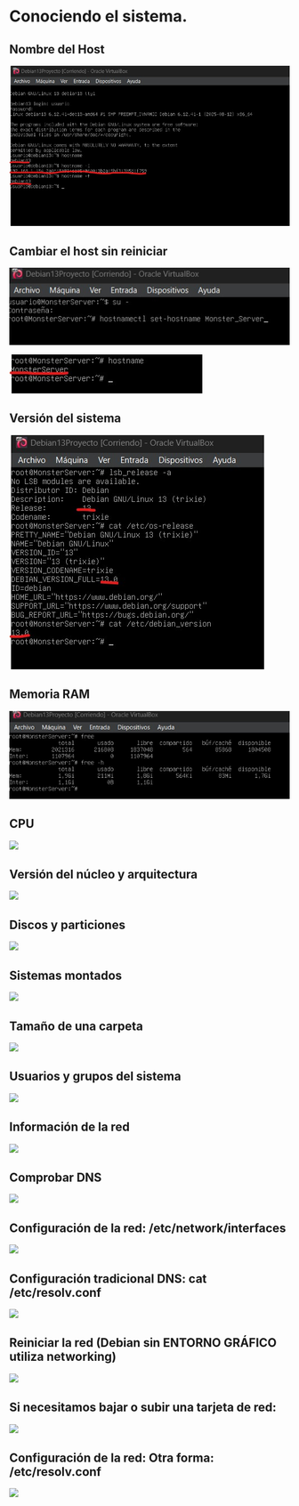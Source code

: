 # Conociendo el sistema.

## Nombre del Host
![host](img/hostname.jpg)

## Cambiar el host sin reiniciar
![hostname](img/cambio_host.jpg)

![hostnameModifi](img/Monster_Server.jpg)

## Versión del sistema
![version_Debian](img/version_Debian.jpg)

## Memoria RAM
![](img/RAM.jpg)

## CPU
![](img/)

## Versión del núcleo y arquitectura
![](img/)

## Discos y particiones
![](img/)

## Sistemas montados
![](img/)

## Tamaño de una carpeta
![](img/)

## Usuarios y grupos del sistema
![](img/)

## Información de la red
![](img/)

## Comprobar DNS
![](img/)

## Configuración de la red: /etc/network/interfaces
![](img/)

## Configuración tradicional DNS: cat /etc/resolv.conf
![](img/)

## Reiniciar la red (Debian sin ENTORNO GRÁFICO utiliza networking)
![](img/)

## Si necesitamos bajar o subir una tarjeta de red:
![](img/)

## Configuración de la red: Otra forma: /etc/resolv.conf
![](img/)
